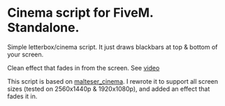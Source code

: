 # Cinema script for FiveM. Standalone.

Simple letterbox/cinema script. It just draws blackbars at top & bottom of your screen.

Clean effect that fades in from the screen. See [video](https://www.youtube.com/watch?v=DAp_E-blj8o)

This script is based on [malteser_cinema](https://github.com/malteserboi/malteser_cinema). I rewrote it to support all screen sizes (tested on 2560x1440p & 1920x1080p), and added an effect that fades it in.
